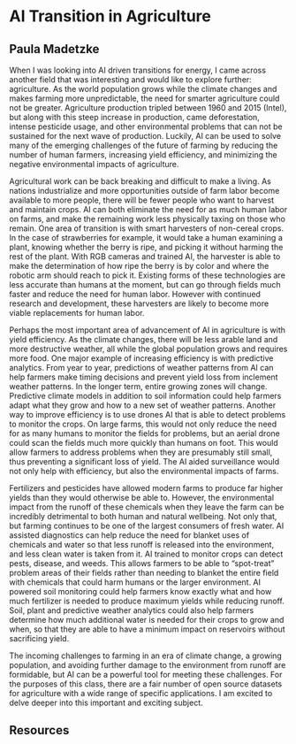 # AI Transition in Agriculture
## Paula Madetzke

When I was looking into AI driven transitions for energy, I came across another field that was interesting and would like to explore further: agriculture. As the world population grows while the climate changes and makes farming more unpredictable, the need for smarter agriculture could not be greater. Agriculture production tripled between 1960 and 2015 (Intel), but along with this steep increase in production, came deforestation, intense pesticide usage, and other environmental problems that can not be sustained for the next wave of production. Luckily, AI can be used to solve many of the emerging challenges of the future of farming by reducing the number of human farmers, increasing yield efficiency, and minimizing the negative environmental impacts of agriculture.

Agricultural work can be back breaking and difficult to make a living. As nations industrialize and more opportunities outside of farm labor become available to more people, there will be fewer people who want to harvest and maintain crops. AI can both eliminate the need for as much human labor on farms, and make the remaining work less physically taxing on those who remain. One area of transition is with smart harvesters of non-cereal crops. In the case of strawberries for example, it would take a human examining a plant, knowing whether the berry is ripe, and picking it without harming the rest of the plant. With RGB cameras and trained AI, the harvester is able to make the determination of how ripe the berry is by color and where the robotic arm should reach to pick it. Existing forms of these technologies are less accurate than humans at the moment, but can go through fields much faster and reduce the need for human labor. However with continued research and development, these harvesters are likely to become more viable replacements for human labor.

Perhaps the most important area of advancement of AI in agriculture is with yield efficiency. As the climate changes, there will be less arable land and more destructive weather, all while the global population grows and requires more food. One major example of increasing efficiency is with predictive analytics. From year to year, predictions of weather patterns from AI can help farmers make timing decisions and prevent yield loss from inclement weather patterns. In the longer term, entire growing zones will change. Predictive climate models in addition to soil information could help farmers adapt what they grow and how to a new set of weather patterns. Another way to improve efficiency is to use drones AI that is able to detect problems to monitor the crops. On large farms, this would not only reduce the need for as many humans to monitor the fields for problems, but an aerial drone could scan the fields much more quickly than humans on foot. This would allow farmers to address problems when they are presumably still small, thus preventing a significant loss of yield. The AI aided surveillance would not only help with efficiency, but also the environmental impacts of farms.

Fertilizers and pesticides have allowed modern farms to produce far higher yields than they would otherwise be able to. However, the environmental impact from the runoff of these chemicals when they leave the farm can be incredibly detrimental to both human and natural wellbeing. Not only that, but farming continues to be one of the largest consumers of fresh water. AI assisted diagnostics can help reduce the need for blanket uses of chemicals and water so that less runoff is released into the environment, and less clean water is taken from it. AI trained to monitor crops can detect pests, disease, and weeds. This allows farmers to be able to “spot-treat” problem areas of their fields rather than needing to blanket the entire field with chemicals that could harm humans or the larger environment. AI powered soil monitoring could help farmers know exactly what and how much fertilizer is needed to produce maximum yields while reducing runoff. Soil, plant and predictive weather analytics could also help farmers determine how much additional water is needed for their crops to grow and when, so that they are able to have a minimum impact on reservoirs without sacrificing yield.

The incoming challenges to farming in an era of climate change, a growing population, and avoiding further damage to the environment from runoff are formidable, but AI can be a powerful tool for meeting these challenges. For the purposes of this class, there are a fair number of open source datasets for agriculture with a wide range of specific applications. I am excited to delve deeper into this important and exciting subject.
    








## Resources

[^1]: https://www.forbes.com/sites/cognitiveworld/2019/07/05/how-ai-is-transforming-agriculture/?sh=6c635c244ad1

[^2]: https://medium.com/neuromation-blog/ai-in-agriculture-49c0ea0e2b48

[^3]: https://www.washingtonpost.com/news/national/wp/2019/02/17/feature/inside-the-race-to-replace-farmworkers-with-robots/?noredirect=on&utm_term=.70819da05b7

[^4]: https://www.intel.com/content/www/us/en/big-data/article/agriculture-harvests-big-data.html

[^5]: https://borgenproject.org/ai-usage-in-agriculture/

[^6]: https://lionbridge.ai/datasets/14-free-agriculture-datasets-for-machine-learning/
